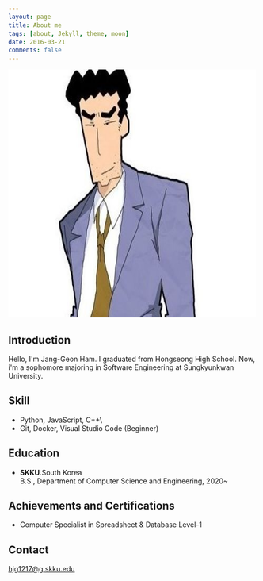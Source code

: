 ```yaml
---
layout: page
title: About me
tags: [about, Jekyll, theme, moon]
date: 2016-03-21
comments: false
---
```

    
<img src="./20231122.jpg" width="500px" height="500px" title="me"/>

## Introduction
Hello, I'm Jang-Geon Ham. I graduated from Hongseong High School. Now, i'm a sophomore majoring in Software Engineering at Sungkyunkwan University. 

## Skill
 - Python, JavaScript, C++\
 - Git, Docker, Visual Studio Code (Beginner)

## Education
 - **SKKU**.South Korea\
   B.S., Department of Computer Science and Engineering, 2020~

## Achievements and Certifications
 - Computer Specialist in Spreadsheet & Database Level-1 

## Contact
hjg1217@g.skku.edu 
